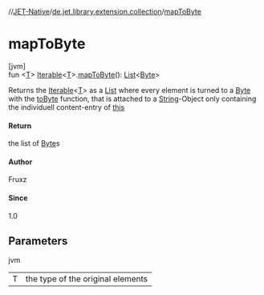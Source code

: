 //[JET-Native](../../index.md)/[de.jet.library.extension.collection](index.md)/[mapToByte](map-to-byte.md)

# mapToByte

[jvm]\
fun &lt;[T](map-to-byte.md)&gt; [Iterable](https://kotlinlang.org/api/latest/jvm/stdlib/kotlin.collections/-iterable/index.html)&lt;[T](map-to-byte.md)&gt;.[mapToByte](map-to-byte.md)(): [List](https://kotlinlang.org/api/latest/jvm/stdlib/kotlin.collections/-list/index.html)&lt;[Byte](https://kotlinlang.org/api/latest/jvm/stdlib/kotlin/-byte/index.html)&gt;

Returns the [Iterable](https://kotlinlang.org/api/latest/jvm/stdlib/kotlin.collections/-iterable/index.html)<[T](map-to-byte.md)> as a [List](https://kotlinlang.org/api/latest/jvm/stdlib/kotlin.collections/-list/index.html) where every element is turned to a [Byte](https://kotlinlang.org/api/latest/jvm/stdlib/kotlin/-byte/index.html) with the [toByte](https://kotlinlang.org/api/latest/jvm/stdlib/kotlin.text/index.html) function, that is attached to a [String](https://kotlinlang.org/api/latest/jvm/stdlib/kotlin/-string/index.html)-Object only containing the individuell content-entry of [this](../../../JET-Native/de.jet.library.extension.collection/index.md)

#### Return

the list of [Byte](https://kotlinlang.org/api/latest/jvm/stdlib/kotlin/-byte/index.html)s

#### Author

Fruxz

#### Since

1.0

## Parameters

jvm

| | |
|---|---|
| T | the type of the original elements |
